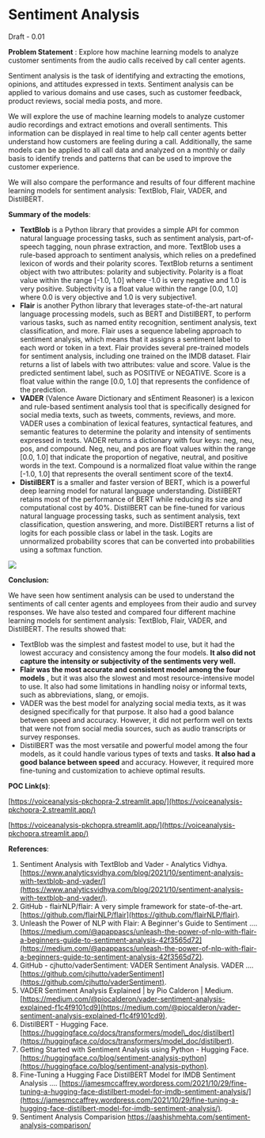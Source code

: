 # Sentiment Analysis

Draft - 0.01

**Problem Statement** : Explore how machine learning models to analyze customer sentiments from the audio calls received by call center agents.

Sentiment analysis is the task of identifying and extracting the emotions, opinions, and attitudes expressed in texts. Sentiment analysis can be applied to various domains and use cases, such as customer feedback, product reviews, social media posts, and more.

We will explore the use of machine learning models to analyze customer audio recordings and extract emotions and overall sentiments. This information can be displayed in real time to help call center agents better understand how customers are feeling during a call. Additionally, the same models can be applied to all call data and analyzed on a monthly or daily basis to identify trends and patterns that can be used to improve the customer experience.

We will also compare the performance and results of four different machine learning models for sentiment analysis: TextBlob, Flair, VADER, and DistilBERT.

**Summary of the models**:

- **TextBlob** is a Python library that provides a simple API for common natural language processing tasks, such as sentiment analysis, part-of-speech tagging, noun phrase extraction, and more. TextBlob uses a rule-based approach to sentiment analysis, which relies on a predefined lexicon of words and their polarity scores. TextBlob returns a sentiment object with two attributes: polarity and subjectivity. Polarity is a float value within the range [-1.0, 1.0] where -1.0 is very negative and 1.0 is very positive. Subjectivity is a float value within the range [0.0, 1.0] where 0.0 is very objective and 1.0 is very subjective1.
- **Flair** is another Python library that leverages state-of-the-art natural language processing models, such as BERT and DistilBERT, to perform various tasks, such as named entity recognition, sentiment analysis, text classification, and more. Flair uses a sequence labeling approach to sentiment analysis, which means that it assigns a sentiment label to each word or token in a text. Flair provides several pre-trained models for sentiment analysis, including one trained on the IMDB dataset. Flair returns a list of labels with two attributes: value and score. Value is the predicted sentiment label, such as POSITIVE or NEGATIVE. Score is a float value within the range [0.0, 1.0] that represents the confidence of the prediction.
- **VADER** (Valence Aware Dictionary and sEntiment Reasoner) is a lexicon and rule-based sentiment analysis tool that is specifically designed for social media texts, such as tweets, comments, reviews, and more. VADER uses a combination of lexical features, syntactical features, and semantic features to determine the polarity and intensity of sentiments expressed in texts. VADER returns a dictionary with four keys: neg, neu, pos, and compound. Neg, neu, and pos are float values within the range [0.0, 1.0] that indicate the proportion of negative, neutral, and positive words in the text. Compound is a normalized float value within the range [-1.0, 1.0] that represents the overall sentiment score of the text4.
- **DistilBERT** is a smaller and faster version of BERT, which is a powerful deep learning model for natural language understanding. DistilBERT retains most of the performance of BERT while reducing its size and computational cost by 40%. DistilBERT can be fine-tuned for various natural language processing tasks, such as sentiment analysis, text classification, question answering, and more. DistilBERT returns a list of logits for each possible class or label in the task. Logits are unnormalized probability scores that can be converted into probabilities using a softmax function.

![](RackMultipart20230807-1-w2vrtb_html_bac47c3b63b1e913.png)

**Conclusion:**

We have seen how sentiment analysis can be used to understand the sentiments of call center agents and employees from their audio and survey responses. We have also tested and compared four different machine learning models for sentiment analysis: TextBlob, Flair, VADER, and DistilBERT. The results showed that:

- TextBlob was the simplest and fastest model to use, but it had the lowest accuracy and consistency among the four models. **It also did not capture the intensity or subjectivity of the sentiments very well.**
- **Flair was the most accurate and consistent model among the four models** , but it was also the slowest and most resource-intensive model to use. It also had some limitations in handling noisy or informal texts, such as abbreviations, slang, or emojis.
- VADER was the best model for analyzing social media texts, as it was designed specifically for that purpose. It also had a good balance between speed and accuracy. However, it did not perform well on texts that were not from social media sources, such as audio transcripts or survey responses.
- DistilBERT was the most versatile and powerful model among the four models, as it could handle various types of texts and tasks. **It also had a good balance between speed** and accuracy. However, it required more fine-tuning and customization to achieve optimal results.

**POC Link(s)**:

[https://voiceanalysis-pkchopra-2.streamlit.app/](https://voiceanalysis-pkchopra-2.streamlit.app/)

[https://voiceanalysis-pkchopra.streamlit.app/](https://voiceanalysis-pkchopra.streamlit.app/)

**References**:

1. Sentiment Analysis with TextBlob and Vader - Analytics Vidhya. [https://www.analyticsvidhya.com/blog/2021/10/sentiment-analysis-with-textblob-and-vader/](https://www.analyticsvidhya.com/blog/2021/10/sentiment-analysis-with-textblob-and-vader/).
2. GitHub - flairNLP/flair: A very simple framework for state-of-the-art. [https://github.com/flairNLP/flair](https://github.com/flairNLP/flair).
3. Unleash the Power of NLP with Flair: A Beginner's Guide to Sentiment .... [https://medium.com/@apappascs/unleash-the-power-of-nlp-with-flair-a-beginners-guide-to-sentiment-analysis-42f3565d72](https://medium.com/@apappascs/unleash-the-power-of-nlp-with-flair-a-beginners-guide-to-sentiment-analysis-42f3565d72).
4. GitHub - cjhutto/vaderSentiment: VADER Sentiment Analysis. VADER .... [https://github.com/cjhutto/vaderSentiment](https://github.com/cjhutto/vaderSentiment).
5. VADER Sentiment Analysis Explained | by Pio Calderon | Medium. [https://medium.com/@piocalderon/vader-sentiment-analysis-explained-f1c4f9101cd9](https://medium.com/@piocalderon/vader-sentiment-analysis-explained-f1c4f9101cd9).
6. DistilBERT - Hugging Face. [https://huggingface.co/docs/transformers/model\_doc/distilbert](https://huggingface.co/docs/transformers/model_doc/distilbert).
7. Getting Started with Sentiment Analysis using Python - Hugging Face. [https://huggingface.co/blog/sentiment-analysis-python](https://huggingface.co/blog/sentiment-analysis-python).
8. Fine-Tuning a Hugging Face DistilBERT Model for IMDB Sentiment Analysis .... [https://jamesmccaffrey.wordpress.com/2021/10/29/fine-tuning-a-hugging-face-distilbert-model-for-imdb-sentiment-analysis/](https://jamesmccaffrey.wordpress.com/2021/10/29/fine-tuning-a-hugging-face-distilbert-model-for-imdb-sentiment-analysis/).
9. Sentiment Analysis Comparision https://aashishmehta.com/sentiment-analysis-comparison/